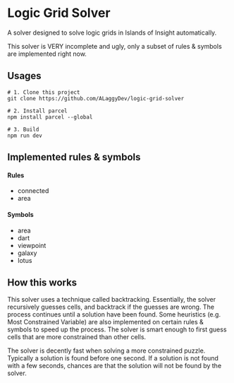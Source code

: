 # Logic Grid Solver

A solver designed to solve logic grids in Islands of Insight automatically.

This solver is VERY incomplete and ugly, only a subset of rules & symbols are implemented right now.

## Usages

```
# 1. Clone this project
git clone https://github.com/ALaggyDev/logic-grid-solver

# 2. Install parcel
npm install parcel --global

# 3. Build
npm run dev
```

## Implemented rules & symbols

#### Rules

- connected
- area

#### Symbols

- area
- dart
- viewpoint
- galaxy
- lotus

## How this works

This solver uses a technique called backtracking. Essentially, the solver recursively guesses cells, and backtrack if the guesses are wrong. The process continues until a solution have been found. Some heuristics (e.g. Most Constrained Variable) are also implemented on certain rules & symbols to speed up the process. The solver is smart enough to first guess cells that are more constrained than other cells.

The solver is decently fast when solving a more constrained puzzle. Typically a solution is found before one second. If a solution is not found with a few seconds, chances are that the solution will not be found by the solver.
